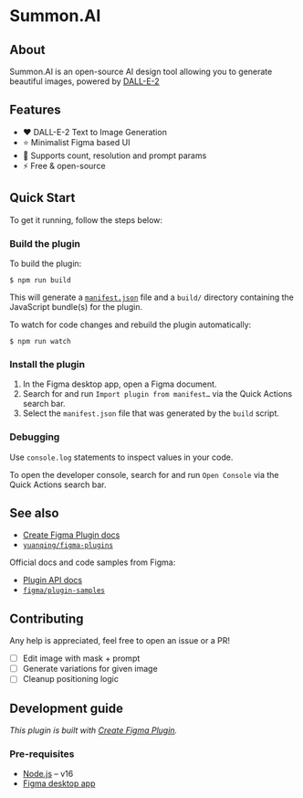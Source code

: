# Summon.AI

## About

Summon.AI is an open-source AI design tool allowing you to generate beautiful images, powered by [DALL-E-2](https://openai.com/dall-e-2/)

## Features

- ❤️ DALL-E-2 Text to Image Generation
- ⭐️ Minimalist Figma based UI
- 🧐 Supports count, resolution and prompt params
- ⚡️ Free & open-source
 
## Quick Start

To get it running, follow the steps below:

### Build the plugin

To build the plugin:

```
$ npm run build
```

This will generate a [`manifest.json`](https://figma.com/plugin-docs/manifest/) file and a `build/` directory containing the JavaScript bundle(s) for the plugin.

To watch for code changes and rebuild the plugin automatically:

```
$ npm run watch
```

### Install the plugin

1. In the Figma desktop app, open a Figma document.
2. Search for and run `Import plugin from manifest…` via the Quick Actions search bar.
3. Select the `manifest.json` file that was generated by the `build` script.

### Debugging

Use `console.log` statements to inspect values in your code.

To open the developer console, search for and run `Open Console` via the Quick Actions search bar.

## See also

- [Create Figma Plugin docs](https://yuanqing.github.io/create-figma-plugin/)
- [`yuanqing/figma-plugins`](https://github.com/yuanqing/figma-plugins#readme)

Official docs and code samples from Figma:

- [Plugin API docs](https://figma.com/plugin-docs/)
- [`figma/plugin-samples`](https://github.com/figma/plugin-samples#readme)

## Contributing

Any help is appreciated, feel free to open an issue or a PR!
- [ ] Edit image with mask + prompt
- [ ] Generate variations for given image
- [ ] Cleanup positioning logic

## Development guide

*This plugin is built with [Create Figma Plugin](https://yuanqing.github.io/create-figma-plugin/).*

### Pre-requisites

- [Node.js](https://nodejs.org) – v16
- [Figma desktop app](https://figma.com/downloads/)

